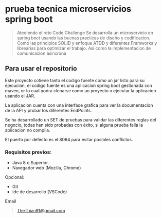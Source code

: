 # prueba tecnica microservicios spring boot

> Atediendo el reto Code Challenge
> Se desarrolla un microservicio en spring boot usando las buenas practicas de diseño y codificacion.
> Como las principios SOLID y enfoque ATDD y diferentes Framworks y librearias para optimizar el trabajo.
> Asi como la implementacion de comunicacion asincrona

## Para usar el repositorio

Este proyecto cotiene tanto el codigo fuente como un jar listo para su ejecucion, el codigo fuente es una aplicacion spring boot gestionada con maven, or lo cual podra clonarse como un proyecto o ejecutar la aplicacion usando el JAR.

La aplicacion cuenta con una interface grafica para ver la documentacion de la API y probar los diferentes EndPoints.

Se ha desarrollado un SET de pruebas para validar las diferentes reglas del negocio, todas han sido probadas con éxito, si alguna prueba falla la aplicacion no compila.

El puerto por defecto es el 8084 para evitar posibles conflictos.

### Requisitos previos:
- Java 8 o Superior.
- Navegador web (Mozilla, Chrome)

Opcional:
- Git
- Ide de desarrollo (VSCode) 

Email
> TheThian91@gmail.com
